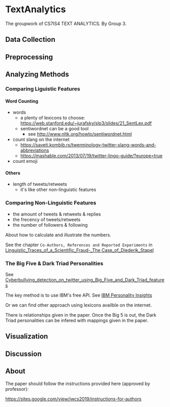 # TextAnalytics

The groupwork of CS7IS4 TEXT ANALYTICS.
By Group 3.

## Data Collection

## Preprocessing

## Analyzing Methods

### Comparing Liguistic Features

#### Word Counting

- words
  - a plenty of lexicons to choose: https://web.stanford.edu/~jurafsky/slp3/slides/21_SentLex.pdf
  - sentiwordnet can be a good tool
    - see http://www.nltk.org/howto/sentiwordnet.html
- count slang on the internet
  - https://saveti.kombib.rs/twerminology-twitter-slang-words-and-abbreviations
  - https://mashable.com/2013/07/19/twitter-lingo-guide/?europe=true
- count emoji

#### Others

- length of tweets/retweets
  - it's like other non-linguistic features

### Comparing Non-Linguistic Features

- the amount of tweets & retweets & replies
- the frecency of tweets/retweets
- the number of followers & following

About how to calculate and illustrate the numbers.

See the chapter `Co-Authors, References and Reported Experiments` in [Linguistic_Traces_of_a_Scientific_Fraud-_The Case_of_Diederik_Stapel](./references/Linguistic_Traces_of_a_Scientific_Fraud-_The%20Case_of_Diederik_Stapel.pdf)

### The Big Five & Dark Triad Personalities

See [Cyberbullying_detection_on_twitter_using_Big_Five_and_Dark_Triad_features](./references/Cyberbullying_detection_on_twitter_using_Big_Five_and_Dark_Triad_features.pdf)

The key method is to use IBM's free API.
See [IBM Personality Insights](https://cloud.ibm.com/apidocs/personality-insights)

Or we can find other approach using lexicons availble on the internet.

There is relationships given in the paper.
Once the Big 5 is out, the Dark Triad personalities can be infered with mappings given in the paper.

## Visualization

## Discussion

## About

The paper should follow the instructions provided here (approved by professor):

https://sites.google.com/view/iwcs2019/instructions-for-authors
